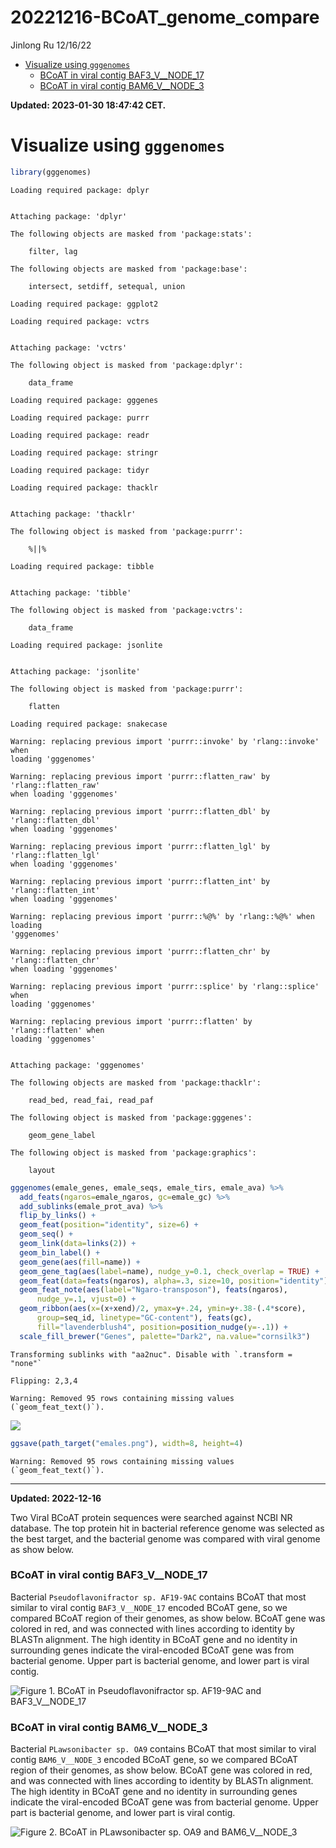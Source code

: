 20221216-BCoAT_genome_compare
================
Jinlong Ru
12/16/22

- <a href="#visualize-using-gggenomes"
  id="toc-visualize-using-gggenomes">Visualize using
  <code>gggenomes</code></a>
  - <a href="#bcoat-in-viral-contig-baf3_v__node_17"
    id="toc-bcoat-in-viral-contig-baf3_v__node_17">BCoAT in viral contig
    BAF3_V__NODE_17</a>
  - <a href="#bcoat-in-viral-contig-bam6_v__node_3"
    id="toc-bcoat-in-viral-contig-bam6_v__node_3">BCoAT in viral contig
    BAM6_V__NODE_3</a>

**Updated: 2023-01-30 18:47:42 CET.**

# Visualize using `gggenomes`

``` r
library(gggenomes)
```

    Loading required package: dplyr


    Attaching package: 'dplyr'

    The following objects are masked from 'package:stats':

        filter, lag

    The following objects are masked from 'package:base':

        intersect, setdiff, setequal, union

    Loading required package: ggplot2

    Loading required package: vctrs


    Attaching package: 'vctrs'

    The following object is masked from 'package:dplyr':

        data_frame

    Loading required package: gggenes

    Loading required package: purrr

    Loading required package: readr

    Loading required package: stringr

    Loading required package: tidyr

    Loading required package: thacklr


    Attaching package: 'thacklr'

    The following object is masked from 'package:purrr':

        %||%

    Loading required package: tibble


    Attaching package: 'tibble'

    The following object is masked from 'package:vctrs':

        data_frame

    Loading required package: jsonlite


    Attaching package: 'jsonlite'

    The following object is masked from 'package:purrr':

        flatten

    Loading required package: snakecase

    Warning: replacing previous import 'purrr::invoke' by 'rlang::invoke' when
    loading 'gggenomes'

    Warning: replacing previous import 'purrr::flatten_raw' by 'rlang::flatten_raw'
    when loading 'gggenomes'

    Warning: replacing previous import 'purrr::flatten_dbl' by 'rlang::flatten_dbl'
    when loading 'gggenomes'

    Warning: replacing previous import 'purrr::flatten_lgl' by 'rlang::flatten_lgl'
    when loading 'gggenomes'

    Warning: replacing previous import 'purrr::flatten_int' by 'rlang::flatten_int'
    when loading 'gggenomes'

    Warning: replacing previous import 'purrr::%@%' by 'rlang::%@%' when loading
    'gggenomes'

    Warning: replacing previous import 'purrr::flatten_chr' by 'rlang::flatten_chr'
    when loading 'gggenomes'

    Warning: replacing previous import 'purrr::splice' by 'rlang::splice' when
    loading 'gggenomes'

    Warning: replacing previous import 'purrr::flatten' by 'rlang::flatten' when
    loading 'gggenomes'


    Attaching package: 'gggenomes'

    The following objects are masked from 'package:thacklr':

        read_bed, read_fai, read_paf

    The following object is masked from 'package:gggenes':

        geom_gene_label

    The following object is masked from 'package:graphics':

        layout

``` r
gggenomes(emale_genes, emale_seqs, emale_tirs, emale_ava) %>%
  add_feats(ngaros=emale_ngaros, gc=emale_gc) %>%
  add_sublinks(emale_prot_ava) %>%
  flip_by_links() +
  geom_feat(position="identity", size=6) +
  geom_seq() +
  geom_link(data=links(2)) +
  geom_bin_label() +
  geom_gene(aes(fill=name)) +
  geom_gene_tag(aes(label=name), nudge_y=0.1, check_overlap = TRUE) +
  geom_feat(data=feats(ngaros), alpha=.3, size=10, position="identity") +
  geom_feat_note(aes(label="Ngaro-transposon"), feats(ngaros),
      nudge_y=.1, vjust=0) +
  geom_ribbon(aes(x=(x+xend)/2, ymax=y+.24, ymin=y+.38-(.4*score),
      group=seq_id, linetype="GC-content"), feats(gc),
      fill="lavenderblush4", position=position_nudge(y=-.1)) +
  scale_fill_brewer("Genes", palette="Dark2", na.value="cornsilk3")
```

    Transforming sublinks with "aa2nuc". Disable with `.transform = "none"`

    Flipping: 2,3,4

    Warning: Removed 95 rows containing missing values (`geom_feat_text()`).

![](20221216-BCoAT_genome_compare_files/figure-commonmark/unnamed-chunk-1-1.png)

``` r
ggsave(path_target("emales.png"), width=8, height=4)
```

    Warning: Removed 95 rows containing missing values (`geom_feat_text()`).

------------------------------------------------------------------------

**Updated: 2022-12-16**

Two Viral BCoAT protein sequences were searched against NCBI NR
database. The top protein hit in bacterial reference genome was selected
as the best target, and the bacterial genome was compared with viral
genome as show below.

### BCoAT in viral contig BAF3_V\_\_NODE_17

Bacterial `Pseudoflavonifractor sp. AF19-9AC` contains BCoAT that most
similar to viral contig `BAF3_V__NODE_17` encoded BCoAT gene, so we
compared BCoAT region of their genomes, as show below. BCoAT gene was
colored in red, and was connected with lines according to identity by
BLASTn alignment. The high identity in BCoAT gene and no identity in
surrounding genes indicate the viral-encoded BCoAT gene was from
bacterial genome. Upper part is bacterial genome, and lower part is
viral contig.

![Figure 1. BCoAT in Pseudoflavonifractor sp. AF19-9AC and
BAF3_V\_\_NODE_17](data/00-rawdata/BAF3.svg)

### BCoAT in viral contig BAM6_V\_\_NODE_3

Bacterial `PLawsonibacter sp. OA9` contains BCoAT that most similar to
viral contig `BAM6_V__NODE_3` encoded BCoAT gene, so we compared BCoAT
region of their genomes, as show below. BCoAT gene was colored in red,
and was connected with lines according to identity by BLASTn alignment.
The high identity in BCoAT gene and no identity in surrounding genes
indicate the viral-encoded BCoAT gene was from bacterial genome. Upper
part is bacterial genome, and lower part is viral contig.

![Figure 2. BCoAT in PLawsonibacter sp. OA9 and
BAM6_V\_\_NODE_3](data/00-rawdata/BAM6.svg)

